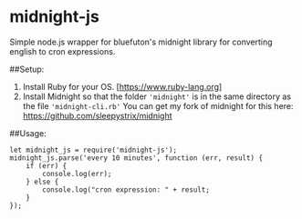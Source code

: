 # midnight-js
Simple node.js wrapper for bluefuton's midnight library for converting english to cron expressions.

##Setup:
1. Install Ruby for your OS. [https://www.ruby-lang.org]
2. Install Midnight so that the folder `'midnight'` is in the same directory as the file `'midnight-cli.rb'`
You can get my fork of midnight for this here: https://github.com/sleepystrix/midnight

##Usage:
```
let midnight_js = require('midnight-js');
midnight_js.parse('every 10 minutes', function (err, result) {
	if (err) {
		console.log(err);
	} else {
		console.log("cron expression: " + result;
	}
});
```